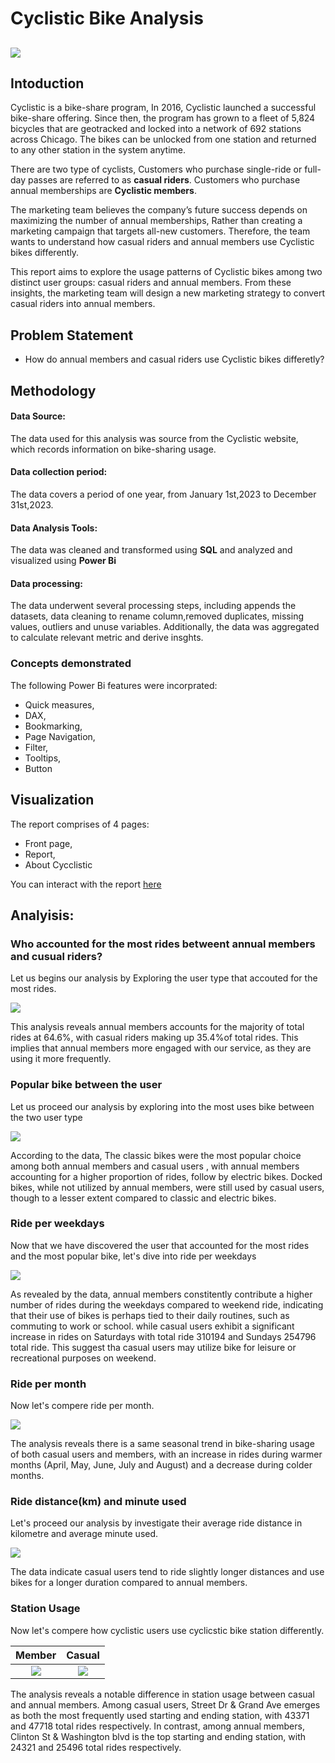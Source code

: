 # Cyclistic Bike Analysis

![](Cyclistic_frontpage.JPG)
---

## Intoduction

Cyclistic is a bike-share program, In 2016, Cyclistic launched a successful bike-share offering. Since then, the program has grown to a fleet of 5,824 bicycles that are geotracked and locked into a network of 692 stations across Chicago. The bikes can be unlocked from one station and returned to any other station in the system anytime.

There are two type of cyclists, Customers who purchase single-ride or full-day passes are referred to as **casual riders**. Customers who purchase annual memberships are **Cyclistic members**.

The  marketing team believes the company’s future success depends on maximizing the number of annual memberships, Rather than creating a marketing campaign that targets all-new customers. Therefore, the team wants to understand how casual riders and annual members use Cyclistic bikes differently.

This report aims to explore the usage patterns of Cyclistic bikes among two distinct user groups: casual riders and annual members.
From these insights, the marketing  team will design a new marketing strategy to convert casual riders into annual members.

## Problem Statement
- How do annual members and casual riders use Cyclistic bikes differetly?

## Methodology

#### Data Source:
The data used for this analysis was source from the Cyclistic website, which records information on bike-sharing usage.
#### Data collection period:
The data covers a period of one year, from January 1st,2023 to December 31st,2023.
#### Data Analysis Tools:
The data was cleaned and transformed using **SQL** and analyzed and visualized using **Power Bi**
#### Data processing:
The data underwent several processing steps, including appends the datasets, data cleaning to rename column,removed duplicates, missing values, outliers and unuse variables.
Additionally, the data was aggregated to calculate relevant metric and derive insghts.


### Concepts demonstrated
The following Power Bi features were incorprated:
- Quick measures,
- DAX,
- Bookmarking,
- Page Navigation,
- Filter,
- Tooltips,
- Button
  
## Visualization
The report comprises of 4 pages:
- Front page,
- Report,
- About Cycclistic

 You can interact with the report [here](https://app.powerbi.com/view?r=eyJrIjoiOGI4MzczMTAtN2Q2OC00YTU4LTgzZDMtNDY3ZTY4MTEwNzA4IiwidCI6Ijc2MTk0OTUzLTA1ZTMtNDZlNi1hMmI5LTQ3NmFkOGE5NGQ2ZSJ9)

 ## Analyisis:

 ### Who accounted for the most rides betweent annual members and cusual riders?
 Let us begins our analysis by Exploring the user type that accouted for the most rides.

 ![](Total_ride_By_user.JPG)

This analysis reveals annual members accounts for the majority of total rides at 64.6%, with casual riders making up 35.4%of total rides. This implies that annual members more engaged with our service, as they are using it more frequently. 
 
### Popular bike between the user
Let us proceed our analysis by exploring into the most uses bike between the two user type

![](User_Preferable_bike.JPG)

According to the data,  The classic bikes were the most popular choice among both annual members and casual users , with annual members accounting for a higher proportion of rides, follow by  electric bikes. Docked bikes, while not utilized by annual members, were still used by casual users, though to a lesser extent compared to classic and electric bikes.

### Ride per weekdays
Now that we have discovered the user that accounted for the most rides and the most popular bike, let's dive into ride per weekdays

![](weekday_ride.JPG)

As revealed by the data, annual members constitently contribute a higher number of rides during the weekdays compared to weekend ride, indicating that their use of bikes is perhaps tied to their daily routines, such as commuting to work or school. while casual users exhibit a significant increase in rides on Saturdays with total ride 310194 and Sundays 254796 total ride. This suggest tha casual users may utilize bike for leisure or recreational purposes on weekend. 

### Ride per month
Now let's compere ride per month.

![](Total_monthlyRide.JPG)

The analysis reveals there is a same seasonal trend in bike-sharing usage of both casual users and members, with an increase in rides during warmer months  (April, May, June, July and August) and a decrease during colder months.

### Ride distance(km) and minute used
Let's proceed our analysis by investigate their average ride distance in kilometre and average minute used.

![](ridedistance_minuteused.JPG)

The data indicate casual users tend to ride slightly longer distances and use bikes for a longer duration compared to annual members.
 

### Station Usage
Now let's compere how cyclistic users use cyclicstic bike station differently.


Member                                             |                                            Casual   
:------------------------------------------------: | :-------------------------------------------------:
![](member_startEnd_station.JPG)                   |  ![](Casual_startEnd_Station.JPG)

The analysis reveals a notable difference in station usage between casual and annual members.  Among casual users, Street Dr & Grand Ave emerges as both the most frequently used starting and ending station, with 43371 and 47718 total rides respectively. In contrast, among annual members, Clinton St & Washington  blvd is the top starting and ending station, with 24321 and 25496 total rides respectively.




   
 



